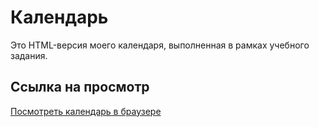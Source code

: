 # Календарь

Это HTML-версия моего календаря, выполненная в рамках учебного задания.

## Ссылка на просмотр
[Посмотреть календарь в браузере](https://mdemironova.github.io/Internet-programming/calendar.html)
